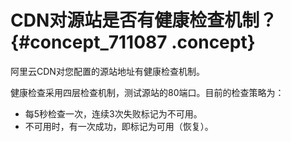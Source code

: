 # CDN对源站是否有健康检查机制？ {#concept_711087 .concept}

阿里云CDN对您配置的源站地址有健康检查机制。

健康检查采用四层检查机制，测试源站的80端口。目前的检查策略为：

-   每5秒检查一次，连续3次失败标记为不可用。
-   不可用时，有一次成功，即标记为可用（恢复）。

